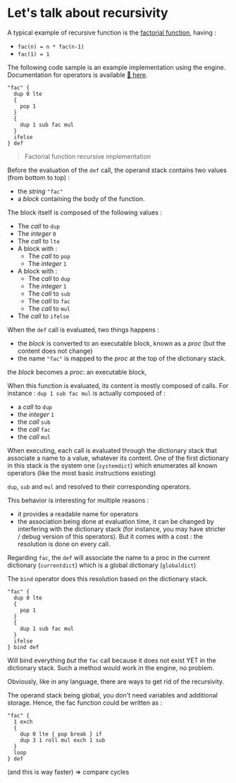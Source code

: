 # Let's talk about recursivity

A typical example of recursive function is the [factorial function](https://en.wikipedia.org/wiki/Factorial), having :

* `fac(n) = n * fac(n-1)` 
* `fac(1) = 1`

The following code sample is an example implementation using the engine. Documentation for operators is available [🚧 here](https://progbots.github.io/engine/operators/).

```text
"fac" {
  dup 0 lte
  {
    pop 1
  }
  {
    dup 1 sub fac mul
  }
  ifelse
} def
```

> Factorial function recursive implementation

Before the evaluation of the `def` call, the operand stack contains two values (from bottom to top) :
* the *string* `"fac"`
* a *block* containing the body of the function. 

The block itself is composed of the following values :

* The *call* to `dup`
* The *integer* `0`
* The *call* to `lte`
* A block with :
  * The *call* to `pop`
  * The *integer* `1`
* A block with :
  * The *call* to `dup`
  * The *integer* `1`
  * The *call* to `sub`
  * The *call* to `fac`
  * The *call* to `mul`
* The *call* to `ifelse`
  
When the `def` call is evaluated, two things happens :
* the *block* is converted to an executable block, known as a *proc* (but the content does not change)
* the name `"fac"` is mapped to the *proc* at the top of the dictionary stack.




the *block* becomes a *proc*: an executable block,

When this function is evaluated, its content is mostly composed of calls.
For instance : `dup 1 sub fac mul` is actually composed of :
* a *call* to `dup`
* the *integer* `1`
* the *call* `sub`
* the *call* `fac`
* the *call* `mul`

When executing, each call is evaluated through the dictionary stack that associate a name to a value, whatever its content.
One of the first dictionary in this stack is the system one (`systemdict`) which enumerates all known operators (like the most basic instructions existing)

`dup`, `sub` and `mul` and resolved to their corresponding operators.

This behavior is interesting for multiple reasons :
* it provides a readable name for operators
* the association being done at evaluation time, it can be changed by interfering with the dictionary stack (for instance, you may have stricter / debug version of this operators).
But it comes with a cost : the resolution is done on every call.

Regarding `fac`, the `def` will associate the name to a proc in the current dictionary (`currentdict`) which is a global dictionary (`globaldict`)

The `bind` operator does this resolution based on the dictionary stack.

```text
"fac" {
  dup 0 lte
  {
    pop 1
  }
  {
    dup 1 sub fac mul
  }
  ifelse
} bind def
```

Will bind everything *but* the `fac` call because it does not exist YET in the dictionary stack.
Such a method would work in the engine, no problem.






Obviously, like in any language, there are ways to get rid of the recursivity.

The operand stack being global, you don't need variables and additional storage.
Hence, the fac function could be written as :

```text
"fac" {
  1 exch
  {
    dup 0 lte { pop break } if
    dup 3 1 roll mul exch 1 sub
  }
  loop
} def
```

(and this is way faster) => compare cycles